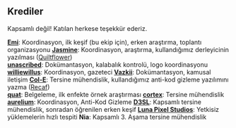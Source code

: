 ## Krediler
Kapsamlı değil! Katılan herkese teşekkür ederiz.

[**Emi**](https://github.com/emilyploszaj/): Koordinasyon, ilk keşif (bu ekip için), erken araştırma, toplantı organizasyonu
[**Jasmine**](https://github.com/jaskarth/): Koordinasyon, araştırma, kullandığımız derleyicinin yazılması ([Quiltflower](https://github.com/QuiltMC/quiltflower/))  
[**unascribed**](https://github.com/unascribed/): Dokümantasyon, kalabalık kontrolü, logo koordinasyonu
[**williewillus**](https://github.com/williewillus/): Koordinasyon, gazeteci
[**Vazkii**](https://github.com/vazkii/): Dokümantasyon, kamusal iletişim
[**Col-E**](https://github.com/Col-E/): Tersine mühendislik, kullandığımız anti-kod gizleme yazılımını yazma ([Recaf](https://www.coley.software/Recaf/))  
[**quat**](https://github.com/quat1024/): Belgeleme, ilk enfekte örnek araştırması 
[**cortex**](https://github.com/mcrcortex/): Tersine mühendislik
[**aurelium**](https://github.com/autumnaurelium/): Koordinasyon, Anti-Kod Gizleme
[**D3SL**](https://github.com/D3SL/): Kapsamlı tersine mühendislik, sonradan öğrenilen erken keşif
[**Luna Pixel Studios**](https://lunapixelstudios.github.io/): Yetkisiz yüklemelerin hızlı tespiti
**Nia**: Kapsamlı 3. Aşama tersine mühendislik  
